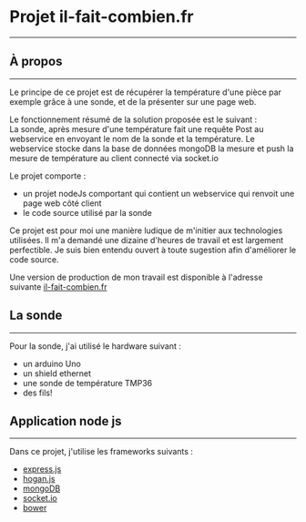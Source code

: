 # Projet il-fait-combien.fr #
---

## À propos
---
Le principe de ce projet est de récupérer la température d'une pièce par exemple grâce à une sonde, et de la présenter sur une page web.

Le fonctionnement résumé de la solution proposée est le suivant :  
La sonde, après mesure d'une température fait une requête Post au webservice en envoyant le nom de la sonde et la température. Le webservice stocke dans la base de données mongoDB la mesure et push la mesure de température au client connecté via socket.io

Le projet comporte : 
* un projet nodeJs comportant qui contient un webservice qui renvoit une page web côté client
* le code source utilisé par la sonde

Ce projet est pour moi une manière ludique de m'initier aux technologies utilisées. Il m'a demandé une dizaine d'heures de travail et est largement perfectible. Je suis bien entendu ouvert à toute sugestion afin d'améliorer le code source.

Une version de production de mon travail est disponible à l'adresse suivante [il-fait-combien.fr](htpp://www.il-fait-combien.fr)

## La sonde
---
Pour la sonde, j'ai utilisé le hardware suivant : 
* un arduino Uno
* un shield ethernet
* une sonde de température TMP36
* des fils!

## Application node js
---
Dans ce projet, j'utilise les frameworks suivants :
* [express.js](http://expressjs.com/)
* [hogan.js](http://twitter.github.io/hogan.js/)
* [mongoDB](http://www.mongodb.org/)
* [socket.io](http://socket.io/)
* [bower](http://bower.io/)

